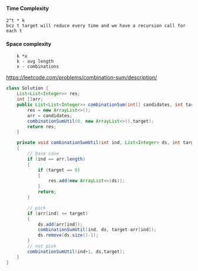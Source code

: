 
#### Time Complexity
	2^t * k
	bcz t target will reduce every time and we have a recursion call for each t
#### Space complexity
		k *x
		k - avg length
		x - combinations


https://leetcode.com/problems/combination-sum/description/

```java
class Solution {
    List<List<Integer>> res;
    int []arr;
    public List<List<Integer>> combinationSum(int[] candidates, int target) {
        res = new ArrayList<>();
        arr = candidates;
        combinationSumUtil(0, new ArrayList<>(),target);
        return res;
    }

    private void combinationSumUtil(int ind, List<Integer> ds, int target)
    {
        // base case
        if (ind == arr.length)
        {
            if (target == 0)
            {
                res.add(new ArrayList<>(ds));
            }
            return;
        }

        // pick
        if (arr[ind] <= target)
        {
            ds.add(arr[ind]);
            combinationSumUtil(ind, ds, target-arr[ind]);
            ds.remove(ds.size()-1);
        }
        // not pick 
        combinationSumUtil(ind+1, ds,target);
    }
}
```